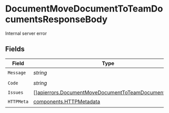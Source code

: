 # DocumentMoveDocumentToTeamDocumentsResponseBody

Internal server error


## Fields

| Field                                                                                                                        | Type                                                                                                                         | Required                                                                                                                     | Description                                                                                                                  |
| ---------------------------------------------------------------------------------------------------------------------------- | ---------------------------------------------------------------------------------------------------------------------------- | ---------------------------------------------------------------------------------------------------------------------------- | ---------------------------------------------------------------------------------------------------------------------------- |
| `Message`                                                                                                                    | *string*                                                                                                                     | :heavy_check_mark:                                                                                                           | N/A                                                                                                                          |
| `Code`                                                                                                                       | *string*                                                                                                                     | :heavy_check_mark:                                                                                                           | N/A                                                                                                                          |
| `Issues`                                                                                                                     | [][apierrors.DocumentMoveDocumentToTeamDocumentsIssues](../../models/apierrors/documentmovedocumenttoteamdocumentsissues.md) | :heavy_minus_sign:                                                                                                           | N/A                                                                                                                          |
| `HTTPMeta`                                                                                                                   | [components.HTTPMetadata](../../models/components/httpmetadata.md)                                                           | :heavy_check_mark:                                                                                                           | N/A                                                                                                                          |